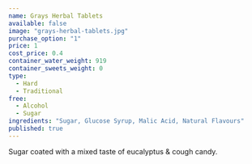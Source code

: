 ```yaml
---
name: Grays Herbal Tablets
available: false
image: "grays-herbal-tablets.jpg"
purchase_option: "1"
price: 1
cost_price: 0.4
container_water_weight: 919
container_sweets_weight: 0
type: 
  - Hard
  - Traditional
free: 
  - Alcohol
  - Sugar
ingredients: "Sugar, Glucose Syrup, Malic Acid, Natural Flavours"
published: true
---
```

Sugar coated with a mixed taste of eucalyptus & cough candy.